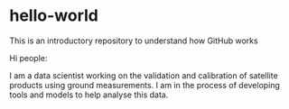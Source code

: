 # hello-world
This is an introductory repository to understand how GitHub works


Hi people:

I am a data scientist working on the validation and calibration of satellite products using ground measurements.
I am in the process of developing tools and models to help analyse this data.
